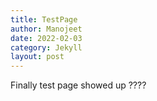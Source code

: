 ```yaml
---
title: TestPage
author: Manojeet
date: 2022-02-03
category: Jekyll
layout: post
---
```


Finally test page showed up ????

